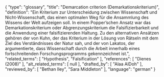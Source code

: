 {
    "type": "glossary",
    "title": "Demarcation criterion (Demarkationskriterium)",
    "definition": "Ein Kriterium zur Unterscheidung zwischen Wissenschaft und Nicht-Wissenschaft, das einen optimalen Weg für die Ansammlung des Wissens der Welt aufzeigen soll. In einem Popper’schen Ansatz war das Demarkationskriterium oder Abgrenzungskriterium die Falsifizierbarkeit und die Anwendung einer falsifizierenden Haltung. Zu den alternativen Ansätzen gehören der von Kuhn, der das Kriterium in der Lösung von Rätseln mit dem Ziel des Verständnisses der Natur sah, und der von Lakatos, der argumentierte, dass Wissenschaft durch die Arbeit innerhalb eines fortschreitenden Forschungsprogramms gekennzeichnet ist.",
    "related_terms": [
        "Hypothesis",
        "Falsification"
    ],
    "references": [
        "Dienes (2008)"
    ],
    "alt_related_terms": [
        null
    ],
    "drafted_by": [
        "Alaa AlDoh"
    ],
    "reviewed_by": [
        "Bethan Iley",
        "Sara Middleton"
    ],
    "language": "german"
}